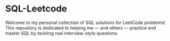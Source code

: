 # SQL-Leetcode
Welcome to my personal collection of SQL solutions for LeetCode problems! This repository is dedicated to helping me — and others — practice and master SQL by tackling real interview-style questions.

